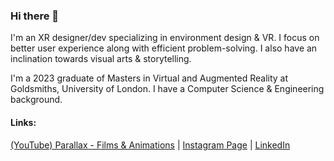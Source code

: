 ### Hi there 👋

I'm an XR designer/dev specializing in environment design & VR. I focus on better user experience along with efficient problem-solving. I also have an inclination towards visual arts & storytelling.

I'm a 2023 graduate of Masters in Virtual and Augmented Reality at Goldsmiths, University of London. I have a Computer Science & Engineering background.

#### Links:

[(YouTube) Parallax - Films & Animations](https://www.youtube.com/channel/UCEWUO4EEAganduzMOSgn97g)  |  [Instagram Page](https://www.instagram.com/pllx.films/)  |  [LinkedIn](https://www.linkedin.com/in/yesitsskm/)


<!--
**YesItsSKM/YesItsSKM** is a ✨ _special_ ✨ repository because its `README.md` (this file) appears on your GitHub profile.

Here are some ideas to get you started:

- 🔭 I’m currently working on ...
- 🌱 I’m currently learning ...
- 👯 I’m looking to collaborate on ...
- 🤔 I’m looking for help with ...
- 💬 Ask me about ...
- 📫 How to reach me: ...
- 😄 Pronouns: ...
- ⚡ Fun fact: ...
-->
